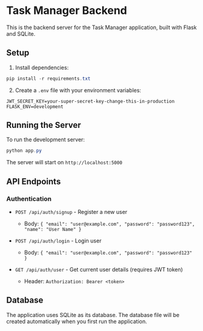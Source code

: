 # Task Manager Backend

This is the backend server for the Task Manager application, built with Flask and SQLite.

## Setup

1. Install dependencies:

```powershell
pip install -r requirements.txt
```

2. Create a `.env` file with your environment variables:

```
JWT_SECRET_KEY=your-super-secret-key-change-this-in-production
FLASK_ENV=development
```

## Running the Server

To run the development server:

```powershell
python app.py
```

The server will start on `http://localhost:5000`

## API Endpoints

### Authentication

- `POST /api/auth/signup` - Register a new user

  - Body: `{ "email": "user@example.com", "password": "password123", "name": "User Name" }`

- `POST /api/auth/login` - Login user

  - Body: `{ "email": "user@example.com", "password": "password123" }`

- `GET /api/auth/user` - Get current user details (requires JWT token)
  - Header: `Authorization: Bearer <token>`

## Database

The application uses SQLite as its database. The database file will be created automatically when you first run the application.
